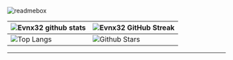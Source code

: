 
![readmebox](https://github.com/evnx32/evnx32/assets/79486672/e6ae9cef-0caf-43f3-8a25-41904dfa6c46)

| ![Evnx32 github stats](https://github-readme-stats.vercel.app/api?username=evnx32&show_icons=true&theme=radical)             | ![Evnx32 GitHub Streak](https://github-readme-streak-stats.herokuapp.com/?user=evnx32&theme=radical)|
| --------------------------------------------------------------------------------------------------------------------------------- | ----------------------------------------------------------------------------------------------------------------------------------------------------------------------------------------------------------------- |
| ![Top Langs](https://github-readme-stats.vercel.app/api/top-langs/?username=evnx32&langs_count=8&theme=radical&layout=compact) | ![Github Stars](https://github-readme-stats.vercel.app/api?username=evnx32&show_icons=true&locale=en&count_private=true&hide_rank=true&custom_title=My%20GitHub%20Stats&disable_animations=true&theme=radical) |

-------
